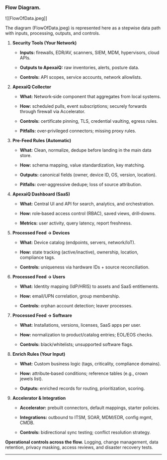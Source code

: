 
### Flow Diagram.

![[FlowOfData.jpeg]]

The diagram (FlowOfData.jpeg) is represented here as a stepwise data path with inputs, processing, outputs, and controls.

1. **Security Tools (Your Network)**
    
    - **Inputs:** firewalls, EDR/AV, scanners, SIEM, MDM, hypervisors, cloud APIs.
        
    - **Outputs to ApexaiQ:** raw inventories, alerts, posture data.
        
    - **Controls:** API scopes, service accounts, network allowlists.
        
2. **ApexaiQ Collector**
    
    - **What:** Network‑side component that aggregates from local systems.
        
    - **How:** scheduled pulls, event subscriptions; securely forwards through firewall via Accelerator.
        
    - **Controls:** certificate pinning, TLS, credential vaulting, egress rules.
        
    - **Pitfalls:** over‑privileged connectors; missing proxy rules.
        
3. **Pre‑Feed Rules (Automatic)**
    
    - **What:** Clean, normalize, dedupe before landing in the main data store.
        
    - **How:** schema mapping, value standardization, key matching.
        
    - **Outputs:** canonical fields (owner, device ID, OS, version, location).
        
    - **Pitfalls:** over‑aggressive dedupe; loss of source attribution.
        
4. **ApexaiQ Dashboard (SaaS)**
    
    - **What:** Central UI and API for search, analytics, and orchestration.
        
    - **How:** role‑based access control (RBAC), saved views, drill‑downs.
        
    - **Metrics:** user activity, query latency, report freshness.
        
5. **Processed Feed → Devices**
    
    - **What:** Device catalog (endpoints, servers, network/IoT).
        
    - **How:** state tracking (active/inactive), ownership, location, compliance tags.
        
    - **Controls:** uniqueness via hardware IDs + source reconciliation.
        
6. **Processed Feed → Users**
    
    - **What:** Identity mapping (IdP/HRIS) to assets and SaaS entitlements.
        
    - **How:** email/UPN correlation, group membership.
        
    - **Controls:** orphan account detection; leaver processes.
        
7. **Processed Feed → Software**
    
    - **What:** Installations, versions, licenses, SaaS apps per user.
        
    - **How:** normalization to product/catalog entries; EOL/EOS checks.
        
    - **Controls:** black/whitelists; unsupported software flags.
        
8. **Enrich Rules (Your Input)**
    
    - **What:** Custom business logic (tags, criticality, compliance domains).
        
    - **How:** attribute‑based conditions; reference tables (e.g., crown jewels list).
        
    - **Outputs:** enriched records for routing, prioritization, scoring.
        
9. **Accelerator & Integration**
    
    - **Accelerator:** prebuilt connectors, default mappings, starter policies.
        
    - **Integrations:** outbound to ITSM, SOAR, MDM/EDR, config mgmt, CMDB.
        
    - **Controls:** bidirectional sync testing; conflict resolution strategy.
        

**Operational controls across the flow.** Logging, change management, data retention, privacy masking, access reviews, and disaster recovery tests.

---
